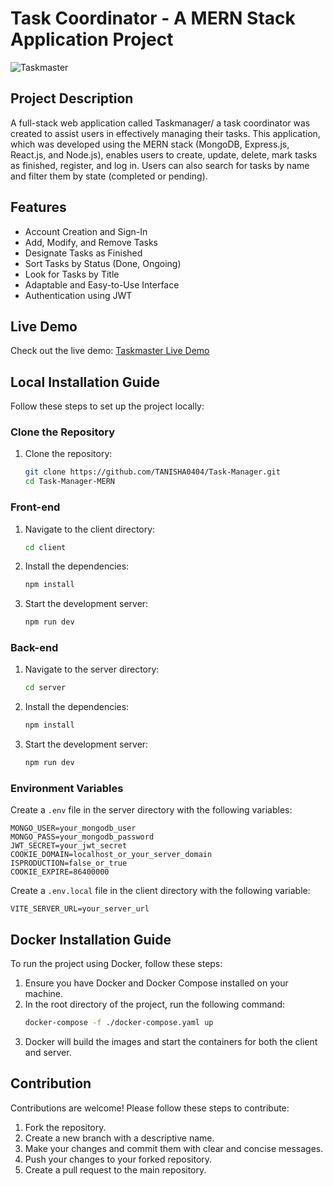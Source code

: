 # Task Coordinator - A MERN Stack Application Project

![Taskmaster](https://res.cloudinary.com/dpreiehu7/image/upload/v1755023743/task_coordinator_pwwi9b.png)

## Project Description

A full-stack web application called Taskmanager/ a task coordinator was created to assist users in effectively managing their tasks.  This application, which was developed using the MERN stack (MongoDB, Express.js, React.js, and Node.js), enables users to create, update, delete, mark tasks as finished, register, and log in.  Users can also search for tasks by name and filter them by state (completed or pending).

## Features

- Account Creation and Sign-In
- Add, Modify, and Remove Tasks
- Designate Tasks as Finished
- Sort Tasks by Status (Done, Ongoing)
- Look for Tasks by Title
- Adaptable and Easy-to-Use Interface
- Authentication using JWT

## Live Demo

Check out the live demo: [Taskmaster Live Demo](https://task-manager-git-main-tanishas-projects-95c990ac.vercel.app/)

## Local Installation Guide

Follow these steps to set up the project locally:

### Clone the Repository

1. Clone the repository:
   ```bash
   git clone https://github.com/TANISHA0404/Task-Manager.git
   cd Task-Manager-MERN
   ```

### Front-end

1. Navigate to the client directory:
   ```bash
   cd client
   ```
2. Install the dependencies:
   ```bash
   npm install
   ```
3. Start the development server:
   ```bash
   npm run dev
   ```

### Back-end

1. Navigate to the server directory:
   ```bash
   cd server
   ```
2. Install the dependencies:
   ```bash
   npm install
   ```
3. Start the development server:
   ```bash
   npm run dev
   ```

### Environment Variables

Create a `.env` file in the server directory with the following variables:

```
MONGO_USER=your_mongodb_user
MONGO_PASS=your_mongodb_password
JWT_SECRET=your_jwt_secret
COOKIE_DOMAIN=localhost_or_your_server_domain
ISPRODUCTION=false_or_true
COOKIE_EXPIRE=86400000
```

Create a `.env.local` file in the client directory with the following variable:

```
VITE_SERVER_URL=your_server_url
```

## Docker Installation Guide

To run the project using Docker, follow these steps:

1. Ensure you have Docker and Docker Compose installed on your machine.
2. In the root directory of the project, run the following command:
   ```bash
   docker-compose -f ./docker-compose.yaml up
   ```
3. Docker will build the images and start the containers for both the client and server.

## Contribution

Contributions are welcome! Please follow these steps to contribute:

1. Fork the repository.
2. Create a new branch with a descriptive name.
3. Make your changes and commit them with clear and concise messages.
4. Push your changes to your forked repository.
5. Create a pull request to the main repository.


